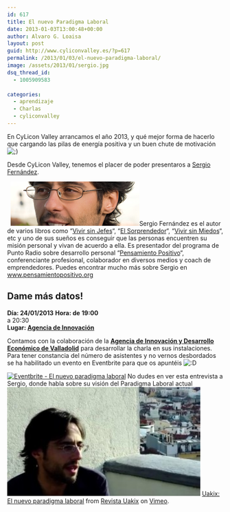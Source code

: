 ```yaml
---
id: 617
title: El nuevo Paradigma Laboral
date: 2013-01-03T13:00:48+00:00
author: Alvaro G. Loaisa
layout: post
guid: http://www.cyliconvalley.es/?p=617
permalink: /2013/01/03/el-nuevo-paradigma-laboral/
image: /assets/2013/01/sergio.jpg
dsq_thread_id:
  - 1005909583

categories:
  - aprendizaje
  - Charlas
  - cyliconvalley
---
```

En CyLicon Valley arrancamos el año 2013, y qué mejor forma de hacerlo que cargando las pilas de energía positiva y un buen chute de motivación  <img src="http://www.cyliconvalley.es/wp-includes/images/smilies/icon_wink.gif" alt=";)" class="wp-smiley" />

Desde CyLicon Valley, tenemos el placer de poder presentaros a <a href="http://www.pensamientopositivo.org/" target="_blank">Sergio Fernández</a>.

   <img class="size-full wp-image-618 alignleft" title="SERGIO_BLOG" src="/assets/2013/01/SERGIO_BLOG.jpg" alt="" width="300" height="103" />Sergio Fernández es el autor de varios libros como &#8220;<a href="http://vivirsinjefe.es/" target="_blank">Vivir sin Jefes</a>&#8220;, &#8220;<a href="http://www.pensamientopositivo.org/el-sorprendedor/" target="_blank">El Sorprendedor</a>&#8220;, &#8220;<a href="http://www.vivirsinmiedos.com/" target="_blank">Vivir sin Miedos</a>&#8220;, etc y uno de sus sueños es conseguir que las personas encuentren su misión personal y vivan de acuerdo a ella. Es presentador del programa de Punto Radio sobre desarrollo personal &#8220;<a href="http://www.pensamientopositivo.org/" target="_blank">Pensamiento Positivo</a>&#8220;, conferenciante profesional, colaborador en diversos medios y coach de emprendedores. Puedes encontrar mucho más sobre Sergio en <a href="http://www.pensamientopositivo.org/" target="_blank">www.pensamientopositivo.org</a>

<div>
  <h2>
    Dame más datos!
  </h2>
  
  <p>
    <strong>Día: 24/01/2013</strong> <strong>Hora: de</strong> <strong>19:00<br /> </strong> a 20:30<br /> <strong>Lugar: <strong><a href="http://www.valladolidadelante.es/lang/agencia/?refbol=agencia&refsec=agencia_donde-estamos" target="_blank">Agencia de Innovación</a></strong></strong>
  </p>
</div>

<div>
  Contamos con la colaboración de la <strong><a href="http://www.valladolidadelante.es/lang/agencia/?refbol=agencia&refsec=agencia_donde-estamos" target="_blank">Agencia de Innovación y Desarrollo Económico de Valladolid</a></strong> para desarrollar la charla en sus instalaciones. Para tener constancia del número de asistentes y no vernos desbordados se ha habilitado un evento en Eventbrite para que os apuntéis <img src="http://www.cyliconvalley.es/wp-includes/images/smilies/icon_biggrin.gif" alt=":D" class="wp-smiley" />
</div>

<a href="http://www.eventbrite.com/event/5130557636?ref=ebtnebtckt" target="_blank"><img src="http://www.eventbrite.com/custombutton?eid=5130557636" alt="Eventbrite - El nuevo paradigma laboral" /></a> No dudes en ver esta entrevista a Sergio, donde habla sobre su visión del Paradigma Laboral actual <a href="https://vimeo.com/29933267" target="_blank"><img class="alignnone wp-image-627" title="sergio" src="/assets/2013/01/sergio-300x168.jpg" alt="" width="450" height="253" /></a> [Uakix: El nuevo paradigma laboral](http://vimeo.com/29933267) from [Revista Uakix](http://vimeo.com/uakixtv) on [Vimeo](http://vimeo.com).